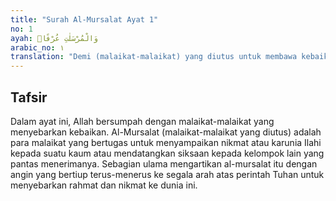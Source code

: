 ```yaml
---
title: "Surah Al-Mursalat Ayat 1"
no: 1
ayah: وَالْمُرْسَلٰتِ عُرْفًاۙ
arabic_no: ١
translation: "Demi (malaikat-malaikat) yang diutus untuk membawa kebaikan,"
---
```


## Tafsir

Dalam ayat ini, Allah bersumpah dengan malaikat-malaikat yang menyebarkan kebaikan. Al-Mursalat (malaikat-malaikat yang diutus) adalah para malaikat yang bertugas untuk menyampaikan nikmat atau karunia Ilahi kepada suatu kaum atau mendatangkan siksaan kepada kelompok lain yang pantas menerimanya. Sebagian ulama mengartikan al-mursalat itu dengan angin yang bertiup terus-menerus ke segala arah atas perintah Tuhan untuk menyebarkan rahmat dan nikmat ke dunia ini.